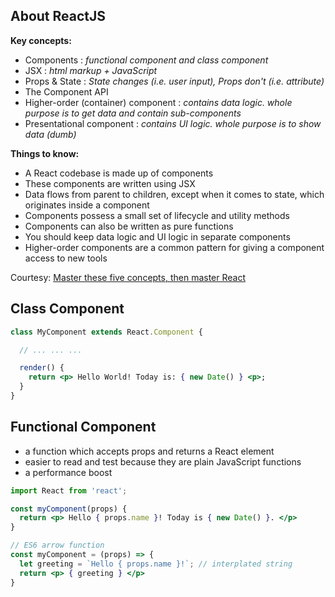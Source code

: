 ## About ReactJS
**Key concepts:**
* Components : *functional component and class component*
* JSX : *html markup + JavaScript*
* Props & State : *State changes (i.e. user input), Props don't (i.e. attribute)*
* The Component API
* Higher-order (container) component : *contains data logic. whole purpose is to get data and contain sub-components*
* Presentational component : *contains UI logic. whole purpose is to show data (dumb)*

**Things to know:**
* A React codebase is made up of components
* These components are written using JSX
* Data flows from parent to children, except when it comes to state, which originates inside a component
* Components possess a small set of lifecycle and utility methods
* Components can also be written as pure functions
* You should keep data logic and UI logic in separate components
* Higher-order components are a common pattern for giving a component access to new tools

Courtesy: [Master these five concepts, then master React](https://www.freecodecamp.org/news/the-5-things-you-need-to-know-to-understand-react-a1dbd5d114a3/)

## Class Component
```jsx
class MyComponent extends React.Component {

  // ... ... ...

  render() {
    return <p> Hello World! Today is: { new Date() } <p>;
  }
}
```

## Functional Component
* a function which accepts props and returns a React element
* easier to read and test because they are plain JavaScript functions
* a performance boost

```jsx
import React from 'react';

const myComponent(props) {
  return <p> Hello { props.name }! Today is { new Date() }. </p>
}

// ES6 arrow function
const myComponent = (props) => {
  let greeting = `Hello { props.name }!`; // interplated string
  return <p> { greeting } </p>
}
```
